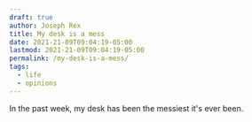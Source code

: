 ```yaml
---
draft: true
author: Joseph Rex
title: My desk is a mess
date: 2021-21-09T09:04:19-05:00
lastmod: 2021-21-09T09:04:19-05:00
permalink: /my-desk-is-a-mess/
tags:
  - life
  - opinions
---
```


In the past week, my desk has been the messiest it's ever been.
<!--more-->
